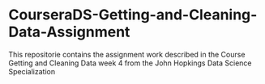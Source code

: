 # CourseraDS-Getting-and-Cleaning-Data-Assignment
This repositorie contains the assignment work described in the Course Getting and Cleaning Data week 4 from the John Hopkings Data Science Specialization
